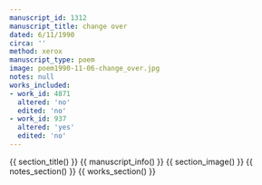 ```yaml
---
manuscript_id: 1312
manuscript_title: change over
dated: 6/11/1990
circa: ''
method: xerox
manuscript_type: poem
image: poem1990-11-06-change_over.jpg
notes: null
works_included:
- work_id: 4871
  altered: 'no'
  edited: 'no'
- work_id: 937
  altered: 'yes'
  edited: 'no'
---
```


{{ section_title() }}
{{ manuscript_info() }}
{{ section_image() }}
{{ notes_section() }}
{{ works_section() }}
